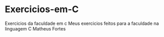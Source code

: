 # Exercicios-em-C
Exercicios da faculdade em c
Meus exercicios feitos para a faculdade na linguagem C
Matheus Fortes
